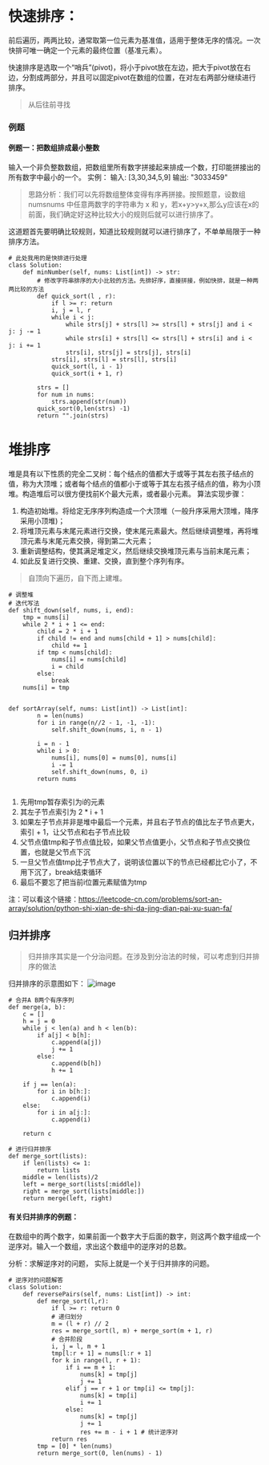 # 快速排序：
前后遍历，两两比较，通常取第一位元素为基准值，适用于整体无序的情况。一次快排可唯一确定一个元素的最终位置（基准元素）。

快速排序是选取一个“哨兵”(pivot)，将小于pivot放在左边，把大于pivot放在右边，分割成两部分，并且可以固定pivot在数组的位置，在对左右两部分继续进行排序。

> 从后往前寻找

### 例题
#### 例题一：把数组排成最小整数
输入一个非负整数数组，把数组里所有数字拼接起来排成一个数，打印能拼接出的所有数字中最小的一个。
实例： 输入: [3,30,34,5,9]
输出: "3033459"

> 思路分析：我们可以先将数组整体变得有序再拼接。按照题意，设数组 numsnums 中任意两数字的字符串为 x 和 y，若x+y>y+x,那么y应该在x的前面，我们确定好这种比较大小的规则后就可以进行排序了。

这道题首先要明确比较规则，知道比较规则就可以进行排序了，不单单局限于一种排序方法。


```
# 此处我用的是快排进行处理
class Solution:
    def minNumber(self, nums: List[int]) -> str:
        # 修改字符串排序的大小比较的方法。先排好序，直接拼接，例如快排，就是一种两两比较的方法
        def quick_sort(l , r):
            if l >= r: return
            i, j = l, r
            while i < j:
                while strs[j] + strs[l] >= strs[l] + strs[j] and i < j: j -= 1
                while strs[i] + strs[l] <= strs[l] + strs[i] and i < j: i += 1
                strs[i], strs[j] = strs[j], strs[i]
            strs[i], strs[l] = strs[l], strs[i]
            quick_sort(l, i - 1)
            quick_sort(i + 1, r)

        strs = []
        for num in nums:
            strs.append(str(num))
        quick_sort(0,len(strs) -1)
        return "".join(strs)

```

# 堆排序
堆是具有以下性质的完全二叉树：每个结点的值都大于或等于其左右孩子结点的值，称为大顶堆；或者每个结点的值都小于或等于其左右孩子结点的值，称为小顶堆。构造堆后可以很方便找前K个最大元素，或者最小元素。
算法实现步骤：
1. 构造初始堆。将给定无序序列构造成一个大顶堆（一般升序采用大顶堆，降序采用小顶堆)；
2. 将堆顶元素与末尾元素进行交换，使末尾元素最大。然后继续调整堆，再将堆顶元素与末尾元素交换，得到第二大元素；
3. 重新调整结构，使其满足堆定义，然后继续交换堆顶元素与当前末尾元素；
4. 如此反复进行交换、重建、交换，直到整个序列有序。

> 自顶向下遍历，自下而上建堆。

```
# 调整堆
# 迭代写法
def shift_down(self, nums, i, end):
    tmp = nums[i]
    while 2 * i + 1 <= end:
        child = 2 * i + 1
        if child != end and nums[child + 1] > nums[child]:
            child += 1
        if tmp < nums[child]:
            nums[i] = nums[child]
            i = child
        else:
            break
    nums[i] = tmp


def sortArray(self, nums: List[int]) -> List[int]:
        n = len(nums)
        for i in range(n//2 - 1, -1, -1):
            self.shift_down(nums, i, n - 1)
        
        i = n - 1
        while i > 0:
            nums[i], nums[0] = nums[0], nums[i]
            i -= 1
            self.shift_down(nums, 0, i)
        return nums


```
1. 先用tmp暂存索引为i的元素
2. 其左子节点索引为 2 * i + 1
3. 如果左子节点并非是堆中最后一个元素，并且右子节点的值比左子节点更大，索引 + 1，让父节点和右子节点比较
4. 父节点值tmp和子节点值比较，如果父节点值更小，父节点和子节点交换位置，也就是父节点下沉
5. 一旦父节点值tmp比子节点大了，说明该位置以下的节点已经都比它小了，不用下沉了，break结束循环
6. 最后不要忘了把当前i位置元素赋值为tmp



注：可以看这个链接：https://leetcode-cn.com/problems/sort-an-array/solution/python-shi-xian-de-shi-da-jing-dian-pai-xu-suan-fa/


## 归并排序
> 归并排序其实是一个分治问题。在涉及到分治法的时候，可以考虑到归并排序的做法

归并排序的示意图如下：
![image](https://pic.leetcode-cn.com/1614274007-rtFHbG-Picture2.png)

```
# 合并A B两个有序序列
def merge(a, b):
    c = []
    h = j = 0
    while j < len(a) and h < len(b):
        if a[j] < b[h]:
            c.append(a[j])
            j += 1
        else:
            c.append(b[h])
            h += 1

    if j == len(a):
        for i in b[h:]:
            c.append(i)
    else:
        for i in a[j:]:
            c.append(i)

    return c
    
# 进行归并排序
def merge_sort(lists):
    if len(lists) <= 1:
        return lists
    middle = len(lists)/2
    left = merge_sort(lists[:middle])
    right = merge_sort(lists[middle:])
    return merge(left, right)

```

#### 有关归并排序的例题：
在数组中的两个数字，如果前面一个数字大于后面的数字，则这两个数字组成一个逆序对。输入一个数组，求出这个数组中的逆序对的总数。

分析：求解逆序对的问题， 实际上就是一个关于归并排序的问题。

```
# 逆序对的问题解答
class Solution:
    def reversePairs(self, nums: List[int]) -> int:
        def merge_sort(l,r):
            if l >= r: return 0
            # 递归划分
            m = (l + r) // 2
            res = merge_sort(l, m) + merge_sort(m + 1, r)
            # 合并阶段
            i, j = l, m + 1
            tmp[l:r + 1] = nums[l:r + 1]
            for k in range(l, r + 1):
                if i == m + 1:
                    nums[k] = tmp[j]
                    j += 1
                elif j == r + 1 or tmp[i] <= tmp[j]:
                    nums[k] = tmp[i]
                    i += 1
                else:
                    nums[k] = tmp[j]
                    j += 1
                    res += m - i + 1 # 统计逆序对
            return res
        tmp = [0] * len(nums)
        return merge_sort(0, len(nums) - 1)
```


